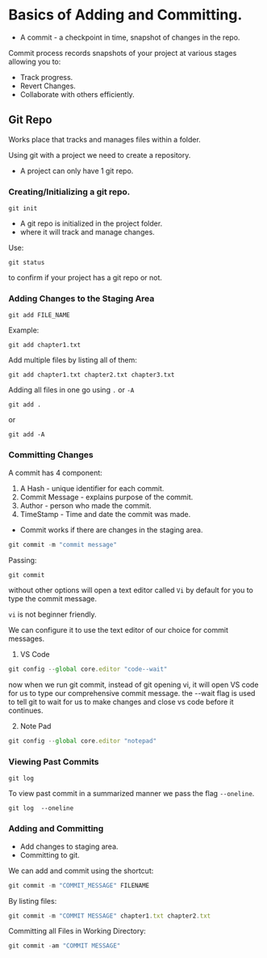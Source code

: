 # Basics of Adding and Committing.
 - A commit - a checkpoint in time, snapshot of changes in the repo.

 Commit process records snapshots of your project at various stages allowing you to:
 - Track progress.
 - Revert Changes.
 - Collaborate with others efficiently. 

 ## Git Repo

 Works place that tracks and manages files within a folder.

 Using git with a project we need to create a repository.

 - A project can only have 1 git repo.

 ### Creating/Initializing a git repo.

 ```
 git init
 ```
 - A git repo is initialized in the project folder.
 - where it will track and manage changes.

 Use:
 ```
 git status
 ```
 to confirm if your project has a git repo or not.

 ### Adding Changes to the Staging Area
 ```
 git add FILE_NAME
 ```
 Example:
 ```
 git add chapter1.txt
 ```

 Add multiple files by listing all of them: 

 ```
 git add chapter1.txt chapter2.txt chapter3.txt
 ```
 Adding all files in one go using `.` or `-A`

 ```
 git add .
 ```
 or
 ```
 git add -A
 ```

 ### Committing Changes 

 A commit has 4 component:
 
 1. A Hash - unique identifier for each commit.
 2. Commit Message - explains purpose of the commit.
 3. Author - person who made the commit.
 4. TimeStamp - Time and date the commit was made.

 - Commit works if there are changes in the staging area.

 ```js
 git commit -m "commit message"
 ```

 Passing:

 ```js
 git commit
 ```
without other options will open a text editor called `Vi` by default for you to type the commit message. 

`vi` is not beginner friendly.

We can configure it to use the text editor of our choice for commit messages.

1. VS Code
```js
git config --global core.editor "code--wait"

```

now when we run git commit, instead of git opening vi, it will open VS code for us to type our comprehensive commit message.
the --wait flag is used to tell git to wait for us to make changes and close vs code before it continues.

2. Note Pad
```js
git config --global core.editor "notepad"
```


### Viewing Past Commits

```
git log
```
To view past commit in a summarized manner we pass the flag `--oneline`.


```
git log  --oneline
```

### Adding and Committing
- Add changes to staging area.
- Committing to git.

We can add and commit using the shortcut:

```js
git commit -m "COMMIT_MESSAGE" FILENAME
```

By listing files:

```js
git commit -m "COMMIT MESSAGE" chapter1.txt chapter2.txt
```
Committing all Files in Working Directory:

```js
git commit -am "COMMIT MESSAGE"
```
